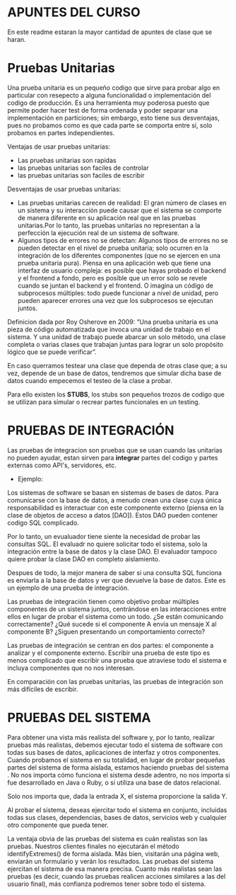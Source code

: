 # APUNTES DEL CURSO

En este readme estaran la mayor cantidad de apuntes de clase que se haran.
# Pruebas Unitarias
Una prueba unitaria es un pequeño codigo que sirve para probar algo en particular con resepecto a alguna funcionalidad o implementación del codigo de producción.
Es una herramienta muy poderosa puesto que permite poder hacer test de forma ordenada y poder separar una implementación en particiones; sin embargo, esto tiene sus desventajas, pues no probamos como es que cada parte se comporta entre si, solo probamos en partes independientes.


Ventajas de usar pruebas unitarias:
- Las pruebas unitarias son rapidas
- las pruebas unitarias son faciles de controlar
- las pruebas unitarias son faciles de escribir

Desventajas de usar pruebas unitarias:

- Las pruebas unitarias carecen de realidad: El gran número de clases en un sistema y su interacción puede causar que el sistema se comporte de manera
diferente en su aplicación real que en las pruebas unitarias.Por lo tanto, las pruebas unitarias no representan a la perfección la ejecución real 
de un sistema de software.
- Algunos tipos de errores no se detectan: Algunos tipos de errores no se pueden detectar en el nivel de prueba unitaria; solo ocurren en la integración
de los diferentes componentes (que no se ejercen en una prueba unitaria pura). 
Piensa en una aplicación web que tiene una interfaz de usuario compleja: es posible que hayas probado el backend y el frontend a fondo, pero es posible
que un error solo se revele cuando se juntan el backend y el frontend.
O imagina un código de subprocesos múltiples: todo puede funcionar a nivel de unidad, pero pueden aparecer errores una vez que los subprocesos se ejecutan juntos.

Definicion dada por Roy Osherove en 2009:  “Una prueba unitaria es una pieza de código automatizada que invoca una unidad de trabajo en el sistema.
Y una unidad de trabajo puede abarcar un solo método, una clase completa o varias clases que trabajan juntas para lograr
un solo propósito lógico que se puede verificar”. 

En caso querramos testear una clase que dependa de otras clase que; a su vez, depende de un base de datos, tendremos que simular dicha base de datos cuando
empecemos el testeo de la clase a probar.

Para ello existen los **STUBS**, los stubs son pequeños trozos de codigo que se utilizan para simular o recrear partes funcionales en un testing.

# PRUEBAS DE INTEGRACIÓN

Las pruebas de integracion son pruebas que se usan cuando las unitarias no pueden ayudar, estan sirven para **integrar** partes del codigo y partes externas
como API's, servidores, etc.

- Ejemplo:

Los sistemas de software se basan en sistemas de bases de datos. Para comunicarse con la base de datos, a menudo crean una clase cuya única responsabilidad
es interactuar con este componente externo (piensa en la clase de objetos de acceso a datos [DAO]). Estos DAO pueden contener codigo SQL complicado.

Por lo tanto, un evualuador tiene siente la necesidad de probar las consultas SQL. El evaluadr no quiere solicitar todo el sistema, solo la integración entre la
base de datos y la clase DAO. El evaluador tampoco quiere probar la clase DAO en completo aislamiento.

Despues de todo, la mejor manera de saber si una consulta SQL funciona es enviarla a la base de datos y ver que
devuelve la base de datos. Este es un ejemplo de una prueba de integración.

Las pruebas de integración tienen como objetivo probar múltiples componentes de un sistema juntos, centrándose en las interacciones entre ellos en lugar de probar el sistema como un todo. ¿Se están comunicando correctamente? ¿Qué sucede si el componente A envía un mensaje X al componente B? ¿Siguen presentando un comportamiento correcto?

Las pruebas de integración se centran en dos partes: el componente a analizar y el componente externo. Escribir una prueba de este tipo es menos complicado que escribir una prueba que atraviese todo el sistema e incluya componentes que no nos interesan.

En comparación con las pruebas unitarias, las pruebas de integración son más difíciles de escribir.
 
# PRUEBAS DEL SISTEMA

Para obtener una vista más realista del software y, por lo tanto, realizar pruebas más realistas, debemos ejecutar todo el sistema de software con todas sus bases de datos, aplicaciones de interfaz y otros componentes. Cuando probamos el sistema en su totalidad, en lugar de probar pequeñas partes del sistema de forma aislada, estamos haciendo pruebas del sistema . No nos importa cómo funciona el sistema desde adentro, no nos importa si fue desarrollado en Java o Ruby, o si utiliza una base de datos relacional.

Solo nos importa que, dada la entrada X, el sistema proporcione la salida Y.

Al probar el sistema, deseas ejercitar todo el sistema en conjunto, incluidas todas sus clases, dependencias, bases de datos, servicios web y cualquier otro componente que pueda tener.

La ventaja obvia de las pruebas del sistema es cuán realistas son las pruebas. Nuestros clientes finales no ejecutarán el método identifyExtremes() de forma aislada. Más bien, visitarán una página web, enviarán un formulario y verán los resultados. Las pruebas del sistema ejercitan el sistema de esa manera precisa. Cuanto más realistas sean las pruebas (es decir, cuando las pruebas realicen acciones similares a las del usuario final), más confianza podremos tener sobre todo el sistema.


